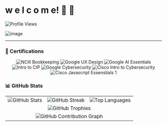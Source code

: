 
# w e l c o m e! 👋 🌱

![Profile Views](https://komarev.com/ghpvc/?username=droid-dreaith)


![image](https://github.com/user-attachments/assets/a01171cd-afd2-41d7-8113-9784c23468bf)


---
### 📜 Certifications

<p align="center">
  <img src="https://img.shields.io/badge/2022-NCIII%20Bookkeeping-blue?style=for-the-badge" alt="NCIII Bookkeeping" />
  <img src="https://img.shields.io/badge/2024-Google%20UX%20Design-yellow?style=for-the-badge" alt="Google UX Design" />
  <img src="https://img.shields.io/badge/2024-Google%20AI%20Essentials-blueviolet?style=for-the-badge" alt="Google AI Essentials" />
  <img src="https://img.shields.io/badge/2024-Intro%20to%20CIP-lightgrey?style=for-the-badge" alt="Intro to CIP" />
  <img src="https://img.shields.io/badge/2024-Google%20Cybersecurity-red?style=for-the-badge" alt="Google Cybersecurity" />
  <img src="https://img.shields.io/badge/2025-CISCO%20Intro%20to%20Cybersecurity-green?style=for-the-badge" alt="Cisco Intro to Cybersecurity" />
  <img src="https://img.shields.io/badge/2025-CISCO%20Javacsript%20%20Essentials 1-green?style=for-the-badge" alt="Cisco Javascript Essenstials 1" />
</p>





### 📊 GitHub Stats

<table align="center">
  <tr>
    <td align="center">
      <img src="https://github-readme-stats.vercel.app/api?username=Amdreaith&show_icons=true&theme=tokyonight&hide_border=true" alt="GitHub Stats" />
    </td>
    <td align="center">
      <img src="https://streak-stats.demolab.com?user=Amdreaith&theme=tokyonight&hide_border=true" alt="GitHub Streak" />
    </td>
    <td align="center">
      <img src="https://github-readme-stats.vercel.app/api/top-langs/?username=Amdreaith&layout=compact&theme=tokyonight&hide_border=true" alt="Top Languages" />
    </td>
  </tr>
  <tr>
    <td align="center" colspan="3">
      <img src="https://github-profile-trophy.vercel.app/?username=Amdreaith&theme=tokyonight&row=1&column=6" alt="GitHub Trophies" />
    </td>
  </tr>
  <tr>
    <td align="center" colspan="3">
      <img src="https://github-readme-activity-graph.vercel.app/graph?username=Amdreaith&theme=tokyo-night&area=true&hide_border=true" alt="GitHub Contribution Graph" />
    </td>
  </tr>
</table>
